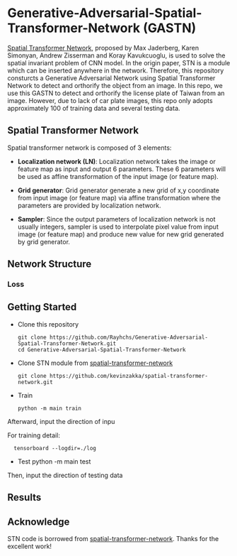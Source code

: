 # Generative-Adversarial-Spatial-Transformer-Network (GASTN)

[Spatial Transformer Network](https://arxiv.org/pdf/1506.02025.pdf), proposed by Max Jaderberg, Karen Simonyan, Andrew Zisserman and Koray Kavukcuoglu, is used to solve the spatial invariant problem of CNN model. In the origin paper, STN is a module which can be inserted anywhere in the network. Therefore, this repository consturcts a Generative Adversarial Network using Spatial Transformer Network to detect and orthorify the object from an image. In this repo, we use this GASTN to detect and orthorify the license plate of Taiwan from an image. However, due to lack of car plate images, this repo only adopts approximately 100 of training data and several testing data.

## Spatial Transformer Network

Spatial transformer network is composed of 3 elements:
* **Localization network (LN)**:
Localization network takes the image or feature map as input and output 6 parameters. These 6 parameters will be used as affine transformation of the input image (or feature map).

* **Grid generator**:
Grid generator generate a new grid of x,y coordinate from input image (or feature map) via affine transformation where the parameters are provided by localization network.

* **Sampler**:
Since the output parameters of localization network is not usually integers, sampler is used to interpolate pixel value from input image (or feature map) and produce new value for new grid generated by grid generator.

## Network Structure


### Loss


## Getting Started
* Clone this repository

      git clone https://github.com/Rayhchs/Generative-Adversarial-Spatial-Transformer-Network.git
      cd Generative-Adversarial-Spatial-Transformer-Network
      
* Clone STN module from [spatial-transformer-network](https://github.com/kevinzakka/spatial-transformer-network)

      git clone https://github.com/kevinzakka/spatial-transformer-network.git
    
* Train

      python -m main train
    
Afterward, input the direction of inpu 

For training detail:

      tensorboard --logdir=./log

* Test
      python -m main test
      
Then, input the direction of testing data

## Results

## Acknowledge
STN code is borrowed from [spatial-transformer-network](https://github.com/kevinzakka/spatial-transformer-network). Thanks for the excellent work!
